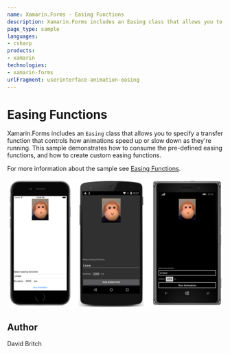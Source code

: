 ```yaml
---
name: Xamarin.Forms - Easing Functions
description: Xamarin.Forms includes an Easing class that allows you to specify a transfer function that controls how animations speed up or slow down as they're...
page_type: sample
languages:
- csharp
products:
- xamarin
technologies:
- xamarin-forms
urlFragment: userinterface-animation-easing
---
```

# Easing Functions

Xamarin.Forms includes an `Easing` class that allows you to specify a transfer function that controls how animations speed up or slow down as they're running. This sample demonstrates how to consume the pre-defined easing functions, and how to create custom easing functions.

For more information about the sample see [Easing Functions](http://developer.xamarin.com/guides/xamarin-forms/user-interface/animation/easing/).

![Easing Functions application screenshot](Screenshots/01All.png "Easing Functions application screenshot")

## Author

David Britch
